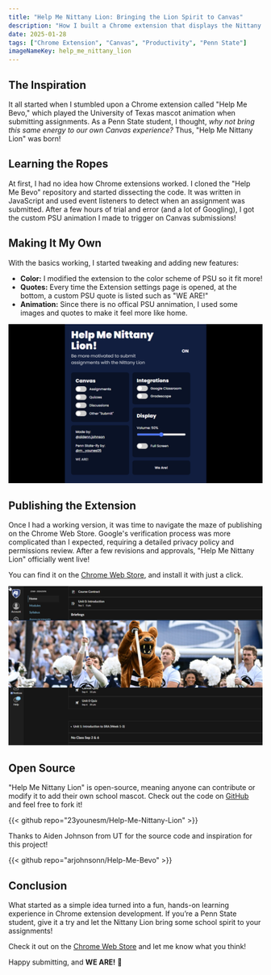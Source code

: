 ```yaml
---
title: "Help Me Nittany Lion: Bringing the Lion Spirit to Canvas"
description: "How I built a Chrome extension that displays the Nittany Lion's infamous animation when submitting Canvas assignments."
date: 2025-01-28
tags: ["Chrome Extension", "Canvas", "Productivity", "Penn State"]
imageNameKey: help_me_nittany_lion
---
```


## The Inspiration

It all started when I stumbled upon a Chrome extension called "Help Me Bevo," which played the University of Texas mascot animation when submitting assignments. As a Penn State student, I thought, *why not bring this same energy to our own Canvas experience?* Thus, "Help Me Nittany Lion" was born!

## Learning the Ropes

At first, I had no idea how Chrome extensions worked. I cloned the "Help Me Bevo" repository and started dissecting the code. It was written in JavaScript and used event listeners to detect when an assignment was submitted. After a few hours of trial and error (and a lot of Googling), I got the custom PSU animation I made to trigger on Canvas submissions!

## Making It My Own

With the basics working, I started tweaking and adding new features:

- **Color:** I modified the extension to the color scheme of PSU so it fit more!
- **Quotes:** Every time the Extension settings page is opened, at the bottom, a custom PSU quote is listed such as "WE ARE!"
- **Animation:** Since there is no offical PSU annimation, I used some images and quotes to make it feel more like home.

![Settings Page](settings.png)

## Publishing the Extension

Once I had a working version, it was time to navigate the maze of publishing on the Chrome Web Store. Google's verification process was more complicated than I expected, requiring a detailed privacy policy and permissions review. After a few revisions and approvals, "Help Me Nittany Lion" officially went live!

You can find it on the [Chrome Web Store](https://chromewebstore.google.com/detail/help-me-nittany-lion/ikkcnfblcfkcodnphdbhlepljidlohfh), and install it with just a click.

![Play](play.png)

## Open Source 

"Help Me Nittany Lion" is open-source, meaning anyone can contribute or modify it to add their own school mascot. Check out the code on [GitHub](https://github.com/23younesm/Help-Me-Nittany-Lion) and feel free to fork it!

{{< github repo="23younesm/Help-Me-Nittany-Lion" >}}

Thanks to Aiden Johnson from UT for the source code and inspiration for this project!

{{< github repo="arjohnsonn/Help-Me-Bevo" >}}

## Conclusion

What started as a simple idea turned into a fun, hands-on learning experience in Chrome extension development. If you’re a Penn State student, give it a try and let the Nittany Lion bring some school spirit to your assignments!

Check it out on the [Chrome Web Store](https://chromewebstore.google.com/detail/help-me-nittany-lion/ikkcnfblcfkcodnphdbhlepljidlohfh) and let me know what you think!

Happy submitting, and **WE ARE!** 🦁

